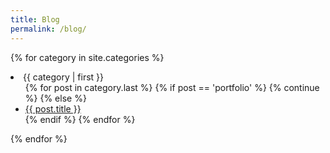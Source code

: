 ```yaml
---
title: Blog
permalink: /blog/
---
```


{% for category in site.categories %}
  <li>{{ category | first }}
    <ul>
    {% for post in category.last %}
      {% if post == 'portfolio' %}
        {% continue %}
      {% else %}
        <li><a href="{{ post.url }}">{{ post.title }}</a></li>
      {% endif %}
    {% endfor %}
    </ul>
  </li>
{% endfor %}
